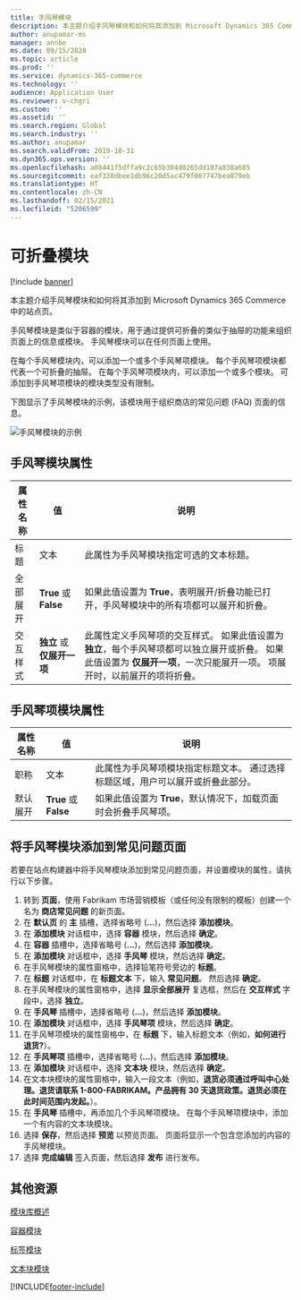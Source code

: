 ```yaml
---
title: 手风琴模块
description: 本主题介绍手风琴模块和如何将其添加到 Microsoft Dynamics 365 Commerce 中的站点页。
author: anupamar-ms
manager: annbe
ms.date: 09/15/2020
ms.topic: article
ms.prod: ''
ms.service: dynamics-365-commerce
ms.technology: ''
audience: Application User
ms.reviewer: v-chgri
ms.custom: ''
ms.assetid: ''
ms.search.region: Global
ms.search.industry: ''
ms.author: anupamar
ms.search.validFrom: 2019-10-31
ms.dyn365.ops.version: ''
ms.openlocfilehash: a08441f5dffa9c2c65b304d0265dd107a838a685
ms.sourcegitcommit: eaf330dbee1db96c20d5ac479f007747bea079eb
ms.translationtype: HT
ms.contentlocale: zh-CN
ms.lasthandoff: 02/15/2021
ms.locfileid: "5206599"
---
```

# <a name="accordion-module"></a>可折叠模块

[!include [banner](includes/banner.md)]

本主题介绍手风琴模块和如何将其添加到 Microsoft Dynamics 365 Commerce 中的站点页。

手风琴模块是类似于容器的模块，用于通过提供可折叠的类似于抽屉的功能来组织页面上的信息或模块。 手风琴模块可以在任何页面上使用。

在每个手风琴模块内，可以添加一个或多个手风琴项模块。 每个手风琴项模块都代表一个可折叠的抽屉。 在每个手风琴项模块内，可以添加一个或多个模块。 可添加到手风琴项模块的模块类型没有限制。

下图显示了手风琴模块的示例，该模块用于组织商店的常见问题 (FAQ) 页面的信息。

![手风琴模块的示例](./media/ecommerce-accordion.PNG)

## <a name="accordion-module-properties"></a>手风琴模块属性

| 属性名称 | 值 | 说明 |
|---------------|--------|-------------|
| 标题 | 文本 | 此属性为手风琴模块指定可选的文本标题。 |
| 全部展开 | **True** 或 **False** | 如果此值设置为 **True**，表明展开/折叠功能已打开，手风琴模块中的所有项都可以展开和折叠。 |
| 交互样式 | **独立** 或 **仅展开一项** | 此属性定义手风琴项的交互样式。 如果此值设置为 **独立**，每个手风琴项都可以独立展开或折叠。 如果此值设置为 **仅展开一项**，一次只能展开一项。 项展开时，以前展开的项将折叠。 |

## <a name="accordion-item-module-properties"></a>手风琴项模块属性

| 属性名称 | 值 | 说明 |
|----------------|--------|-------------|
| 职称 | 文本 | 此属性为手风琴项模块指定标题文本。 通过选择标题区域，用户可以展开或折叠此部分。 |
| 默认展开 | **True** 或 **False** | 如果此值设置为 **True**，默认情况下，加载页面时会折叠手风琴项。 |

## <a name="add-an-accordion-module-to-a-faq-page"></a>将手风琴模块添加到常见问题页面

若要在站点构建器中将手风琴模块添加到常见问题页面，并设置模块的属性，请执行以下步骤。

1. 转到 **页面**，使用 Fabrikam 市场营销模板（或任何没有限制的模板）创建一个名为 **商店常见问题** 的新页面。
1. 在 **默认页** 的 **主** 插槽，选择省略号 (**...**)，然后选择 **添加模块**。
1. 在 **添加模块** 对话框中，选择 **容器** 模块，然后选择 **确定**。
1. 在 **容器** 插槽中，选择省略号 (**...**)，然后选择 **添加模块**。
1. 在 **添加模块** 对话框中，选择 **手风琴** 模块，然后选择 **确定**。
1. 在手风琴模块的属性窗格中，选择铅笔符号旁边的 **标题**。
1. 在 **标题** 对话框中，在 **标题文本** 下，输入 **常见问题**。 然后选择 **确定**。
1. 在手风琴模块的属性窗格中，选择 **显示全部展开** 复选框，然后在 **交互样式** 字段中，选择 **独立**。
1. 在 **手风琴** 插槽中，选择省略号 (**...**)，然后选择 **添加模块**。
1. 在 **添加模块** 对话框中，选择 **手风琴项** 模块，然后选择 **确定**。
1. 在手风琴项模块的属性窗格中，在 **标题** 下，输入标题文本（例如，**如何进行退货?**）。
1. 在 **手风琴项** 插槽中，选择省略号 (**...**)，然后选择 **添加模块**。
1. 在 **添加模块** 对话框中，选择 **文本块** 模块，然后选择 **确定**。
1. 在文本块模块的属性窗格中，输入一段文本（例如，**退货必须通过呼叫中心处理。退货请联系 1-800-FABRIKAM。产品拥有 30 天退货政策。退货必须在此时间范围内发起。**）。
1. 在 **手风琴** 插槽中，再添加几个手风琴项模块。 在每个手风琴项模块中，添加一个有内容的文本块模块。
1. 选择 **保存**，然后选择 **预览** 以预览页面。 页面将显示一个包含您添加的内容的手风琴模块。
1. 选择 **完成编辑** 签入页面，然后选择 **发布** 进行发布。

## <a name="additional-resources"></a>其他资源

[模块库概述](starter-kit-overview.md)

[容器模块](add-container-module.md)

[标签模块](add-tab.md)

[文本块模块](add-content-rich-block.md)


[!INCLUDE[footer-include](../includes/footer-banner.md)]